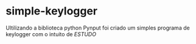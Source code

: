 # simple-keylogger
Ultilizando a biblioteca python Pynput foi criado um simples programa de keylogger com o intuito de *ESTUDO*
